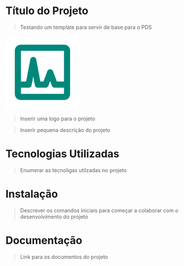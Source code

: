 # Título do Projeto

>Testando um template para servir de base para o PDS

<img src="logo.png" width="200" height="200" />

>Inserir uma logo para o projeto

>Inserir pequena descrição do projeto

# Tecnologias Utilizadas

>Enumerar as tecnoligas utilzadas no projeto


# Instalação

>Descrever os comandos iniciais para começar a colaborar com o desenvolvimento do projeto



# Documentação

>Link para os documentos do projeto